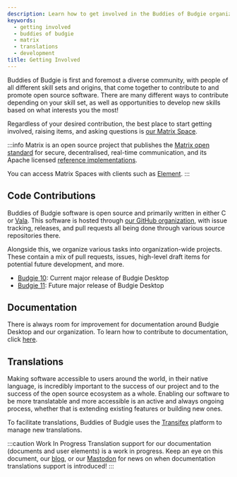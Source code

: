 ```yaml
---
description: Learn how to get involved in the Buddies of Budgie organization.
keywords:
  - getting involved
  - buddies of budgie
  - matrix
  - translations
  - development
title: Getting Involved
---
```


Buddies of Budgie is first and foremost a diverse community, with people of all different skill sets and origins, that come together to contribute to and promote open source software. There are many different ways to contribute depending on your skill set, as well as opportunities to develop new skills based on what interests you the most!

Regardless of your desired contribution, the best place to start getting involved, raising items, and asking questions is [our Matrix Space](https://matrix.to/#/#buddies-of-budgie:matrix.org).

:::info
Matrix is an open source project that publishes the
[Matrix open standard](https://matrix.org/docs/spec) for secure, decentralised, real-time communication, and its Apache licensed
[reference implementations](https://github.com/matrix-org).

You can access Matrix Spaces with clients such as [Element](https://element.io).
:::

## Code Contributions

Buddies of Budgie software is open source and primarily written in either C or [Vala](https://vala.dev). This software is hosted through [our GitHub organization](https://github.com/BuddiesOfBudgie), with issue tracking, releases, and pull requests all being done through various source repositories there.

Alongside this, we organize various tasks into organization-wide projects. These contain a mix of pull requests, issues, high-level draft items for potential future development, and more.

- [Budgie 10](https://github.com/orgs/BuddiesOfBudgie/projects/2): Current major release of Budgie Desktop
- [Budgie 11](https://github.com/orgs/BuddiesOfBudgie/projects/1): Future major release of Budgie Desktop

## Documentation

There is always room for improvement for documentation around Budgie Desktop and our organization. To learn how to contribute to documentation, click [here](/developer/meta/writing-documentation).

## Translations

Making software accessible to users around the world, in their native language, is incredibly important to the success of our project and to the success of the open source ecosystem as a whole. Enabling our software to be more translatable and more accessible is an active and always ongoing process, whether that is extending existing features or building new ones.

To facilitate translations, Buddies of Budgie uses the [Transifex](https://explore.transifex.com/buddiesofbudgie/) platform to manage new translations.

:::caution Work In Progress
Translation support for our documentation (documents and user elements) is a work in progress. Keep an eye on this document, our [blog](https://buddiesofbudgie.org/blog), or our [Mastodon](https://floss.social/@BuddiesOfBudgie) for news on when documentation translations support is introduced!
:::
